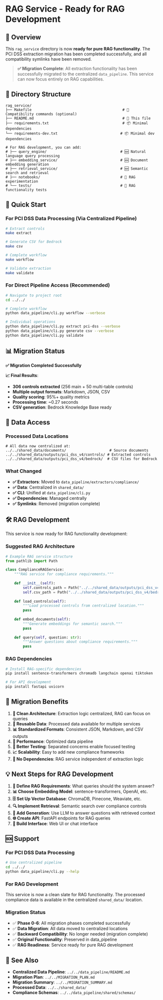 # RAG Service - Ready for RAG Development

## 🎯 Overview

This `rag_service` directory is now **ready for pure RAG functionality**. The PCI DSS extraction migration has been completed successfully, and all compatibility symlinks have been removed.

> **✅ Migration Complete**: All extraction functionality has been successfully migrated to the centralized `data_pipeline`. This service can now focus entirely on RAG capabilities.

## 📁 Directory Structure

```
rag_service/
├── Makefile                                          # 🔧 Compatibility commands (optional)
├── README.md                                         # 📖 This file
├── requirements.txt                                  # 📦 Minimal dependencies
└── requirements-dev.txt                             # 📦 Minimal dev dependencies

# For RAG development, you can add:
# ├── query_engine/                                  # 🆕 Natural language query processing
# ├── embedding_service/                             # 🆕 Document embedding generation  
# ├── retrieval_service/                             # 🆕 Semantic search and retrieval
# ├── notebooks/                                     # 📓 RAG experimentation
# └── tests/                                         # 🧪 RAG functionality tests
```

## 🚀 Quick Start

### For PCI DSS Data Processing (Via Centralized Pipeline)
```bash
# Extract controls
make extract

# Generate CSV for Bedrock
make csv

# Complete workflow
make workflow

# Validate extraction
make validate
```

### For Direct Pipeline Access (Recommended)
```bash
# Navigate to project root
cd ../../

# Complete workflow
python data_pipeline/cli.py workflow --verbose

# Individual operations
python data_pipeline/cli.py extract pci-dss --verbose
python data_pipeline/cli.py generate csv --verbose
python data_pipeline/cli.py validate
```

## 📊 Migration Status

**✅ Migration Completed Successfully**

**📈 Final Results**: 
- **306 controls extracted** (256 main + 50 multi-table controls)
- **Multiple output formats**: Markdown, JSON, CSV
- **Quality scoring**: 95%+ quality metrics
- **Processing time**: ~0.27 seconds
- **CSV generation**: Bedrock Knowledge Base ready

## 🔄 Data Access

### Processed Data Locations
```
# All data now centralized at:
../../shared_data/documents/                    # Source documents
../../shared_data/outputs/pci_dss_v4/controls/ # Extracted controls
../../shared_data/outputs/pci_dss_v4/bedrock/  # CSV files for Bedrock
```

### What Changed
- **✅ Extractors**: Moved to `data_pipeline/extractors/compliance/`
- **✅ Data**: Centralized in `shared_data/`
- **✅ CLI**: Unified at `data_pipeline/cli.py`
- **✅ Dependencies**: Managed centrally
- **✅ Symlinks**: Removed (migration complete)

## 🛠️ RAG Development

This service is now ready for RAG functionality development:

### Suggested RAG Architecture
```python
# Example RAG service structure
from pathlib import Path

class ComplianceRAGService:
    """RAG service for compliance requirements."""
    
    def __init__(self):
        self.controls_path = Path("../../shared_data/outputs/pci_dss_v4/controls")
        self.csv_path = Path("../../shared_data/outputs/pci_dss_v4/bedrock")
        
    def load_controls(self):
        """Load processed controls from centralized location."""
        pass
        
    def embed_documents(self):
        """Generate embeddings for semantic search."""
        pass
        
    def query(self, question: str):
        """Answer questions about compliance requirements."""
        pass
```

### RAG Dependencies
```bash
# Install RAG-specific dependencies
pip install sentence-transformers chromadb langchain openai tiktoken

# For API development
pip install fastapi uvicorn
```

## 📖 Migration Benefits

1. **🎯 Clean Architecture**: Extraction logic centralized, RAG can focus on queries
2. **🔄 Reusable Data**: Processed data available for multiple services
3. **📊 Standardized Formats**: Consistent JSON, Markdown, and CSV outputs
4. **🚀 Performance**: Optimized data pipeline
5. **🧪 Better Testing**: Separated concerns enable focused testing
6. **📈 Scalability**: Easy to add new compliance frameworks
7. **🔗 No Dependencies**: RAG service independent of extraction logic

## 💡 Next Steps for RAG Development

1. **🎯 Define RAG Requirements**: What queries should the system answer?
2. **📊 Choose Embedding Model**: sentence-transformers, OpenAI, etc.
3. **🗄️ Set Up Vector Database**: ChromaDB, Pinecone, Weaviate, etc.
4. **🔍 Implement Retrieval**: Semantic search over compliance controls
5. **🤖 Add Generation**: Use LLM to answer questions with retrieved context
6. **🌐 Create API**: FastAPI endpoints for RAG queries
7. **📓 Build Interface**: Web UI or chat interface

## 🆘 Support

### For PCI DSS Data Processing
```bash
# Use centralized pipeline
cd ../../
python data_pipeline/cli.py --help
```

### For RAG Development
This service is now a clean slate for RAG functionality. The processed compliance data is available in the centralized `shared_data/` location.

### Migration Status
- ✅ **Phase 0-6**: All migration phases completed successfully
- ✅ **Data Migration**: All data moved to centralized locations
- ✅ **Backward Compatibility**: No longer needed (migration complete)
- ✅ **Original Functionality**: Preserved in data_pipeline
- ✅ **RAG Readiness**: Service ready for pure RAG development

## 🔗 See Also

- **Centralized Data Pipeline**: `../../data_pipeline/README.md`
- **Migration Plan**: `../../MIGRATION_PLAN.md`  
- **Migration Summary**: `../../MIGRATION_SUMMARY.md`
- **Processed Data**: `../../shared_data/`
- **Compliance Schemas**: `../../data_pipeline/shared/schemas/` 